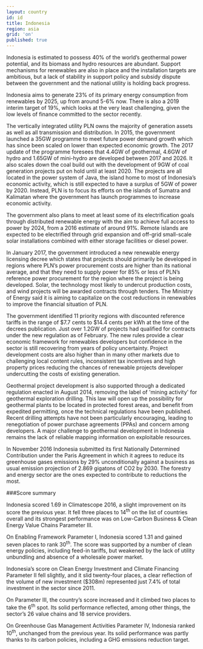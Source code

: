 ```yaml
---
layout: country
id: id
title: Indonesia
region: asia
grid: 'on'
published: true
---
```


Indonesia is estimated to possess 40% of the world’s geothermal power potential, and its biomass and hydro resources are abundant. Support mechanisms for renewables are also in place and the installation targets are ambitious, but a lack of stability in support policy and subsidy dispute between the government and the national utility is holding back progress.

Indonesia aims to generate 23% of its primary energy consumption from renewables by 2025, up from around 5-6% now. There is also a 2019 interim target of 19%, which looks at the very least challenging, given the low levels of finance committed to the sector recently.

The vertically integrated utility PLN owns the majority of generation assets as well as all transmission and distribution. In 2015, the government launched a 35GW programme to meet future power demand growth which has since been scaled on lower than expected economic growth. The 2017 update of the programme foresees that 4.4GW of geothermal, 4.6GW of hydro and 1.65GW of mini-hydro are developed between 2017 and 2026. It also scales down the coal build out with the development of 9GW of coal generation projects put on hold until at least 2020. The projects are all located in the power system of Java, the island home to most of Indonesia’s economic activity, which is still expected to have a surplus of 5GW of power by 2020. Instead, PLN is to focus its efforts on the islands of Sumatra and Kalimatan where the government has launch programmes to increase economic activity.

The government also plans to meet at least some of its electrification goals through distributed renewable energy with the aim to achieve full access to power by 2024, from a 2016 estimate of around 91%. Remote islands are expected to be electrified through grid expansion and off-grid small-scale solar installations combined with either storage facilities or diesel power.

In January 2017, the government introduced a new renewable energy licensing decree which states that projects should primarily be developed in regions where PLN’s power procurement costs are higher than its national average, and that they need to supply power for 85% or less of PLN’s reference power procurement for the region where the project is being developed. Solar, the technology most likely to undercut production costs, and wind projects will be awarded contracts through tenders. The Ministry of Energy said it is aiming to capitalize on the cost reductions in renewables to improve the financial situation of PLN.

The government identified 11 priority regions with discounted reference tariffs in the range of $7.7 cents to $14.4 cents per kWh at the time of the decrees publication. Just over 1.2GW of projects had qualified for contracts under the new regulation as of February. The new rules provide a clear economic framework for renewables developers but confidence in the sector is still recovering from years of policy uncertainty. Project development costs are also higher than in many other markets due to challenging local content rules, inconsistent tax incentives and high property prices reducing the chances of renewable projects developer undercutting the costs of existing generation. 

Geothermal project development is also supported through a dedicated regulation enacted in August 2014, removing the label of 'mining activity' for geothermal exploration drilling. This law will open up the possibility for geothermal plants to be located in protected forest areas, and benefit from expedited permitting, once the technical regulations have been published. Recent drilling attempts have not been particularly encouraging, leading to renegotiation of power purchase agreements (PPAs) and concern among developers. A major challenge to geothermal development in Indonesia remains the lack of reliable mapping information on exploitable resources.

In November 2016 Indonesia submitted its first Nationally Determined Contribution under the Paris Agreement in which it agrees to reduce its greenhouse gases emissions by 29% unconditionally against a business as usual emission projection of 2.869 gigatons of CO2 by 2030. The forestry and energy sector are the ones expected to contribute to reductions the most.

###Score summary 

Indonesia scored 1.69 in Climatescope 2016, a slight improvement on its score the previous year. It fell three places to 14<sup>th</sup> on the list of countries overall and its strongest performance was on Low-Carbon Business & Clean Energy Value Chains Parameter III.

On Enabling Framework Parameter I, Indonesia scored 1.31 and gained seven places to rank 30<sup>th</sup>. The score was supported by a number of clean energy policies, including feed-in tariffs, but weakened by the lack of utility unbundling and absence of a wholesale power market.

Indonesia’s score on Clean Energy Investment and Climate Financing Parameter II fell slightly, and it slid twenty-four places, a clear reflection of the volume of new investment ($308m) represented just 7.4% of total investment in the sector since 2011.
 
On Parameter III, the country’s score increased and it climbed two places to take the 6<sup>th</sup> spot. Its solid performance reflected, among other things, the sector’s 26 value chains and 18 service providers. 

On Greenhouse Gas Management Activities Parameter IV, Indonesia ranked 10<sup>th</sup>, unchanged from the previous year. Its solid performance was partly thanks to its carbon policies, including a GHG emissions reduction target.
